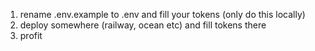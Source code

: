 1. rename .env.example to .env and fill your tokens (only do this locally)
2. deploy somewhere (railway, ocean etc) and fill tokens there
3. profit